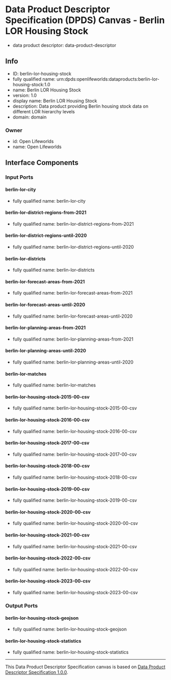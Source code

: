 
# Data Product Descriptor Specification (DPDS) Canvas - Berlin LOR Housing Stock

* data product descriptor: data-product-descriptor

## Info

* ID: berlin-lor-housing-stock
* fully qualified name: urn:dpds:openlifeworlds:dataproducts:berlin-lor-housing-stock:1.0
* name: Berlin LOR Housing Stock
* version: 1.0
* display name: Berlin LOR Housing Stock
* description: Data product providing Berlin housing stock data on different LOR hierarchy levels
* domain: domain
### Owner

* id: Open Lifeworlds
* name: Open Lifeworlds

## Interface Components

### Input Ports
#### berlin-lor-city
* fully qualified name: berlin-lor-city
#### berlin-lor-district-regions-from-2021
* fully qualified name: berlin-lor-district-regions-from-2021
#### berlin-lor-district-regions-until-2020
* fully qualified name: berlin-lor-district-regions-until-2020
#### berlin-lor-districts
* fully qualified name: berlin-lor-districts
#### berlin-lor-forecast-areas-from-2021
* fully qualified name: berlin-lor-forecast-areas-from-2021
#### berlin-lor-forecast-areas-until-2020
* fully qualified name: berlin-lor-forecast-areas-until-2020
#### berlin-lor-planning-areas-from-2021
* fully qualified name: berlin-lor-planning-areas-from-2021
#### berlin-lor-planning-areas-until-2020
* fully qualified name: berlin-lor-planning-areas-until-2020
#### berlin-lor-matches
* fully qualified name: berlin-lor-matches
#### berlin-lor-housing-stock-2015-00-csv
* fully qualified name: berlin-lor-housing-stock-2015-00-csv
#### berlin-lor-housing-stock-2016-00-csv
* fully qualified name: berlin-lor-housing-stock-2016-00-csv
#### berlin-lor-housing-stock-2017-00-csv
* fully qualified name: berlin-lor-housing-stock-2017-00-csv
#### berlin-lor-housing-stock-2018-00-csv
* fully qualified name: berlin-lor-housing-stock-2018-00-csv
#### berlin-lor-housing-stock-2019-00-csv
* fully qualified name: berlin-lor-housing-stock-2019-00-csv
#### berlin-lor-housing-stock-2020-00-csv
* fully qualified name: berlin-lor-housing-stock-2020-00-csv
#### berlin-lor-housing-stock-2021-00-csv
* fully qualified name: berlin-lor-housing-stock-2021-00-csv
#### berlin-lor-housing-stock-2022-00-csv
* fully qualified name: berlin-lor-housing-stock-2022-00-csv
#### berlin-lor-housing-stock-2023-00-csv
* fully qualified name: berlin-lor-housing-stock-2023-00-csv

### Output Ports
#### berlin-lor-housing-stock-geojson
* fully qualified name: berlin-lor-housing-stock-geojson
#### berlin-lor-housing-stock-statistics
* fully qualified name: berlin-lor-housing-stock-statistics


---
This Data Product Descriptor Specification canvas is based on [Data Product Descriptor Specification 1.0.0](https://dpds.opendatamesh.org/specifications/dpds/1.0.0/).